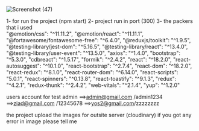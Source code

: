 
![Screenshot (47)](https://github.com/Zeyad-AL-Saifi/bis-front/assets/90261049/cfe234cf-c547-4a72-9bc1-db4037bf1746)



1- for run the project (npm start)
2- project run in port (300)
3- the packers that i used     
    "@emotion/css": "^11.11.2",
    "@emotion/react": "^11.11.1",
    "@fortawesome/fontawesome-free": "^6.4.0",
    "@reduxjs/toolkit": "^1.9.5",
    "@testing-library/jest-dom": "^5.16.5",
    "@testing-library/react": "^13.4.0",
    "@testing-library/user-event": "^13.5.0",
    "axios": "^1.4.0",
    "bootstrap": "^5.3.0",
    "cdbreact": "^1.5.17",
    "formik": "^2.4.2",
    "react": "^18.2.0",
    "react-autosuggest": "^10.1.0",
    "react-bootstrap": "^2.7.4",
    "react-dom": "^18.2.0",
    "react-redux": "^8.1.0",
    "react-router-dom": "^6.14.0",
    "react-scripts": "5.0.1",
    "react-spinners": "^0.13.8",
    "react-toastify": "^9.1.3",
    "redux": "^4.2.1",
    "redux-thunk": "^2.4.2",
    "web-vitals": "^2.1.4",
    "yup": "^1.2.0"  



users account for test 
admin ==>admin@gmail.com /admin1234
 ==>ziad@gmail.com /12345678
 ==>yos2@gmail.com/zzzzzzzz

the project upload the images for outsite server (cloudinary)
if you got any error in image please tell me 
